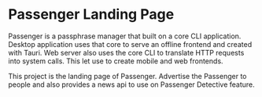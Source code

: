 # Passenger Landing Page

Passenger is a passphrase manager that built on a core CLI application.
Desktop application uses that core to serve an offline frontend and
created with Tauri. Web server also uses the core CLI to translate HTTP
requests into system calls. This let use to create mobile and web
frontends.

This project is the landing page of Passenger. Advertise the Passenger
to people and also provides a news api to use on Passenger Detective
feature.